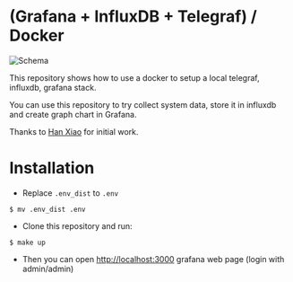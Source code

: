 # (Grafana + InfluxDB + Telegraf) / Docker

![Schema](schema.jpg "Schema")

This repository shows how to use a docker to setup a local telegraf, influxdb, 
grafana stack.

You can use this repository to try collect system data, store it in influxdb 
and create graph chart in Grafana.

Thanks to [Han Xiao](https://github.com/justlaputa/collectd-influxdb-grafana-docker) for 
initial work.

# Installation

* Replace `.env_dist` to `.env`

```
$ mv .env_dist .env
```

* Clone this repository and run:

```
$ make up
```

* Then you can open <http://localhost:3000>  grafana web page (login with admin/admin)
